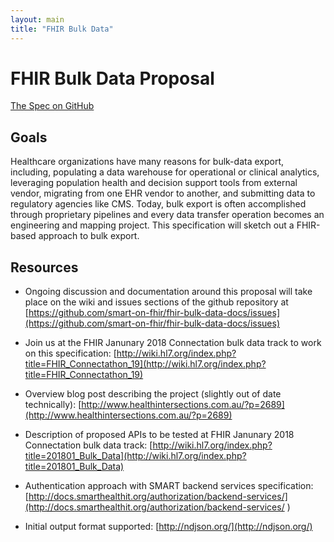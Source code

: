 ```yaml
---
layout: main
title: "FHIR Bulk Data"
---
```


# FHIR Bulk Data Proposal

[The Spec on GitHub](https://github.com/smart-on-fhir/fhir-bulk-data-docs)


## Goals
Healthcare organizations have many reasons for bulk-data export, including, populating a data warehouse for operational or clinical analytics, leveraging population health and decision support tools from external vendor, migrating from one EHR vendor to another, and submitting data to regulatory agencies like CMS. Today, bulk export is often accomplished through proprietary pipelines and every data transfer operation becomes an engineering and mapping project. This specification will sketch out a FHIR-based approach to bulk export.



## Resources
- Ongoing discussion and documentation around this proposal will take place on the wiki and issues sections of the github repository at [https://github.com/smart-on-fhir/fhir-bulk-data-docs/issues](https://github.com/smart-on-fhir/fhir-bulk-data-docs/issues)

- Join us at the FHIR Janunary 2018 Connectation bulk data track to work on this specification:
[http://wiki.hl7.org/index.php?title=FHIR_Connectathon_19](http://wiki.hl7.org/index.php?title=FHIR_Connectathon_19)

- Overview blog post describing the project (slightly out of date technically): 
[http://www.healthintersections.com.au/?p=2689](http://www.healthintersections.com.au/?p=2689)

- Description of proposed APIs to be tested at FHIR Janunary 2018 Connectation bulk data track: [http://wiki.hl7.org/index.php?title=201801_Bulk_Data](http://wiki.hl7.org/index.php?title=201801_Bulk_Data)

- Authentication approach with SMART backend services specification: 
[http://docs.smarthealthit.org/authorization/backend-services/](http://docs.smarthealthit.org/authorization/backend-services/
)

- Initial output format supported: 
[http://ndjson.org/](http://ndjson.org/)

